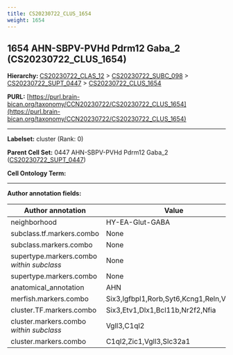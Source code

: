 ```yaml
---
title: CS20230722_CLUS_1654
weight: 1654
---
```

## 1654 AHN-SBPV-PVHd Pdrm12 Gaba_2 (CS20230722_CLUS_1654)
<b>Hierarchy: </b>
[CS20230722_CLAS_12](../CS20230722_CLAS_12) >
[CS20230722_SUBC_098](../CS20230722_SUBC_098) >
[CS20230722_SUPT_0447](../CS20230722_SUPT_0447) >
[CS20230722_CLUS_1654](../CS20230722_CLUS_1654)

**PURL:** [https://purl.brain-bican.org/taxonomy/CCN20230722/CS20230722_CLUS_1654](https://purl.brain-bican.org/taxonomy/CCN20230722/CS20230722_CLUS_1654)

---


**Labelset:** cluster (Rank: 0)

**Parent Cell Set:** 0447 AHN-SBPV-PVHd Pdrm12 Gaba_2 ([CS20230722_SUPT_0447](../CS20230722_SUPT_0447))



**Cell Ontology Term:** 

[MARKER GENES.]: #


---

[TRANSFERRED ANNOTATIONS.]: #


[AUTHOR ANNOTATION FIELDS.]: #


**Author annotation fields:**

| Author annotation | Value |
|-------------------|-------|
|neighborhood|HY-EA-Glut-GABA|
|subclass.tf.markers.combo|None|
|subclass.markers.combo|None|
|supertype.markers.combo _within subclass_|None|
|supertype.markers.combo|None|
|anatomical_annotation|AHN|
|merfish.markers.combo|Six3,Igfbpl1,Rorb,Syt6,Kcng1,Reln,Vwc2l|
|cluster.TF.markers.combo|Six3,Etv1,Dlx1,Bcl11b,Nr2f2,Nfia|
|cluster.markers.combo _within subclass_|Vgll3,C1ql2|
|cluster.markers.combo|C1ql2,Zic1,Vgll3,Slc32a1|
